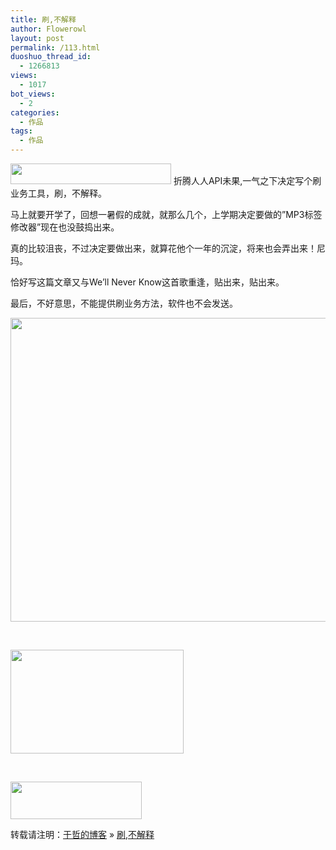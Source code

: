 ```yaml
---
title: 刷,不解释
author: Flowerowl
layout: post
permalink: /113.html
duoshuo_thread_id:
  - 1266813
views:
  - 1017
bot_views:
  - 2
categories:
  - 作品
tags:
  - 作品
---
```

  
<img src="http://lazynight.me/wp-includes/js/tinymce/themes/advanced/img/trans.gif" alt="" width="257" height="33" data-mce-json="{'video':{},'params':{'src':'http://www.xiami.com/widget/0_1769141469/singlePlayer.swf','wmode':'transparent'}}" />  
折腾人人API未果,一气之下决定写个刷业务工具，刷，不解释。

马上就要开学了，回想一暑假的成就，就那么几个，上学期决定要做的&#8221;MP3标签修改器&#8221;现在也没鼓捣出来。

真的比较沮丧，不过决定要做出来，就算花他个一年的沉淀，将来也会弄出来！尼玛。

恰好写这篇文章又与We&#8217;ll Never Know这首歌重逢，贴出来，贴出来。

最后，不好意思，不能提供刷业务方法，软件也不会发送。

<img title="lazynight" src="http://lazynight.me/wp-content/uploads/2011/08/lazynight.jpg" alt="" width="550" height="486" />

&nbsp;

<img title="lazynight2" src="http://lazynight.me/wp-content/uploads/2011/08/lazynight2.jpg" alt="" width="277" height="166" />

&nbsp;

<img title="lazynight3" src="http://lazynight.me/wp-content/uploads/2011/08/lazynight3.jpg" alt="" width="210" height="60" />

转载请注明：[于哲的博客][1] &raquo; [刷,不解释][2]

 [1]: http://localhost/wordpress
 [2]: http://localhost/wordpress/113.html